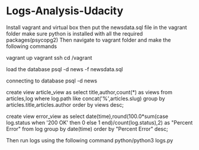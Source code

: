# Logs-Analysis-Udacity
Install vagrant and virtual box
then put the newsdata.sql file in the vagrant folder
make sure python is installed with all the required packages(psycopg2)
Then navigate to vagrant folder and make the following commands

vagrant up
vagrant ssh
cd /vagrant

load the database
psql -d news -f newsdata.sql

connecting to database
psql -d news

create view article_view as select title,author,count(*) as views from articles,log where log.path like concat('%',articles.slug) group by articles.title,articles.author order by views desc;

create view error_view as select date(time),round(100.0*sum(case log.status when '200 OK' then 0 else 1 end)/count(log.status),2) as "Percent Error" from log group by date(time) order by "Percent Error" desc;

Then run logs using the following command
python/python3 logs.py
